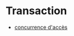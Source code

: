 # Transaction

* [concurrence d'accès](https://github.com/grouault/spring-tutorial/blob/master/spring-data-access/transaction/notes/concurrence-acces.md)
